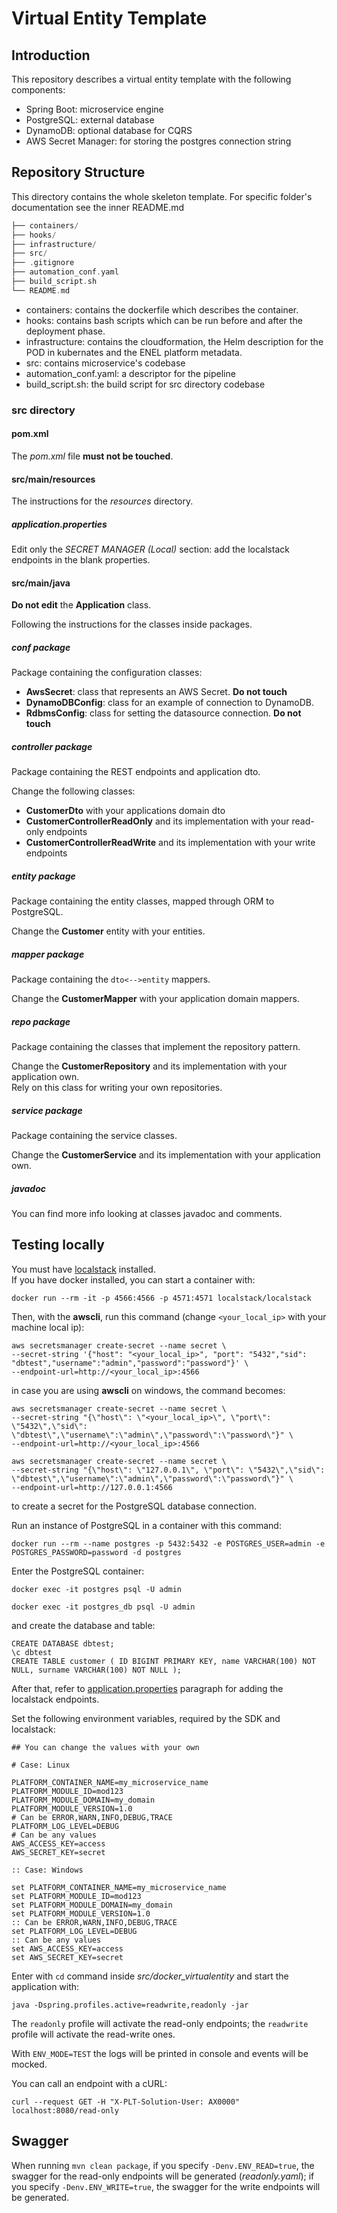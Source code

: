 # Virtual Entity Template

## Introduction

This repository describes a virtual entity template with the following components:
* Spring Boot: microservice engine
* PostgreSQL: external database 
* DynamoDB: optional database for CQRS
* AWS Secret Manager: for storing the postgres connection string

## Repository Structure

This directory contains the whole skeleton template. For specific folder's documentation see the inner README.md 

~~~c
├── containers/
├── hooks/
├── infrastructure/
├── src/
├── .gitignore
├── automation_conf.yaml
├── build_script.sh
└── README.md
~~~

* containers: contains the dockerfile which describes the container.
* hooks: contains bash scripts which can be run before and after the deployment phase.
* infrastructure: contains the cloudformation, the Helm description for the POD in kubernates and the ENEL platform metadata.
* src: contains microservice's codebase
* automation_conf.yaml: a descriptor for the pipeline
* build_script.sh: the build script for src directory codebase 

### src directory

#### pom.xml

The *pom.xml* file **must not be touched**.

#### src/main/resources

The instructions for the *resources* directory.

##### application.properties

Edit only the *SECRET MANAGER (Local)* section: add the localstack endpoints in the blank properties.

#### src/main/java

**Do not edit** the **Application** class.

Following the instructions for the classes inside packages.

##### conf package

Package containing the configuration classes:

* **AwsSecret**: class that represents an AWS Secret. **Do not touch**
* **DynamoDBConfig**: class for an example of connection to DynamoDB.
* **RdbmsConfig**: class for setting the datasource connection. **Do not touch**
  
##### controller package

Package containing the REST endpoints and application dto.

Change the following classes:

* **CustomerDto** with your applications domain dto
* **CustomerControllerReadOnly** and its implementation with your read-only endpoints
* **CustomerControllerReadWrite** and its implementation with your write endpoints

##### entity package

Package containing the entity classes, mapped through ORM to PostgreSQL.

Change the **Customer** entity with your entities.

##### mapper package

Package containing the `dto<-->entity` mappers.

Change the **CustomerMapper** with your application domain mappers.

##### repo package

Package containing the classes that implement the repository pattern.

Change the **CustomerRepository** and its implementation with your application own.\
Rely on this class for writing your own repositories.

##### service package

Package containing the service classes.

Change the **CustomerService** and its implementation with your application own.


##### javadoc

You can find more info looking at classes javadoc and comments.

## Testing locally

You must have [localstack](https://github.com/localstack/localstack) installed.\
If you have docker installed, you can start a container with:

```shell
docker run --rm -it -p 4566:4566 -p 4571:4571 localstack/localstack
```

Then, with the **awscli**, run this command (change `<your_local_ip>` with your machine local ip):

```shell
aws secretsmanager create-secret --name secret \
--secret-string '{"host": "<your_local_ip>", "port": "5432","sid": "dbtest","username":"admin","password":"password"}' \
--endpoint-url=http://<your_local_ip>:4566
```


in case you are using **awscli** on windows, the command becomes:

```shell
aws secretsmanager create-secret --name secret \
--secret-string "{\"host\": \"<your_local_ip>\", \"port\": \"5432\",\"sid\": \"dbtest\",\"username\":\"admin\",\"password\":\"password\"}" \
--endpoint-url=http://<your_local_ip>:4566
```
```shell
aws secretsmanager create-secret --name secret \
--secret-string "{\"host\": \"127.0.0.1\", \"port\": \"5432\",\"sid\": \"dbtest\",\"username\":\"admin\",\"password\":\"password\"}" \
--endpoint-url=http://127.0.0.1:4566
```

to create a secret for the PostgreSQL database connection.

Run an instance of PostgreSQL in a container with this command:

```shell
docker run --rm --name postgres -p 5432:5432 -e POSTGRES_USER=admin -e POSTGRES_PASSWORD=password -d postgres
```

Enter the PostgreSQL container:

```shell
docker exec -it postgres psql -U admin
```

```shell
docker exec -it postgres_db psql -U admin
```

and create the database and table:

```shell
CREATE DATABASE dbtest;
\c dbtest
CREATE TABLE customer ( ID BIGINT PRIMARY KEY, name VARCHAR(100) NOT NULL, surname VARCHAR(100) NOT NULL );
```

After that, refer to [application.properties](#applicationproperties) paragraph for adding the localstack endpoints.

Set the following environment variables, required by the SDK and localstack:

```shell
## You can change the values with your own

# Case: Linux

PLATFORM_CONTAINER_NAME=my_microservice_name
PLATFORM_MODULE_ID=mod123
PLATFORM_MODULE_DOMAIN=my_domain
PLATFORM_MODULE_VERSION=1.0
# Can be ERROR,WARN,INFO,DEBUG,TRACE
PLATFORM_LOG_LEVEL=DEBUG
# Can be any values
AWS_ACCESS_KEY=access
AWS_SECRET_KEY=secret

:: Case: Windows

set PLATFORM_CONTAINER_NAME=my_microservice_name
set PLATFORM_MODULE_ID=mod123
set PLATFORM_MODULE_DOMAIN=my_domain
set PLATFORM_MODULE_VERSION=1.0
:: Can be ERROR,WARN,INFO,DEBUG,TRACE
set PLATFORM_LOG_LEVEL=DEBUG
:: Can be any values
set AWS_ACCESS_KEY=access
set AWS_SECRET_KEY=secret
```

Enter with `cd` command inside *src/docker_virtualentity* and start the application with:

```shell
java -Dspring.profiles.active=readwrite,readonly -jar
```

The `readonly` profile will activate the read-only endpoints; the `readwrite` profile will activate the read-write ones.

With `ENV_MODE=TEST` the logs will be printed in console and events will be mocked.

You can call an endpoint with a cURL:

```shell
curl --request GET -H "X-PLT-Solution-User: AX0000" localhost:8080/read-only
```

## Swagger

When running `mvn clean package`, if you specify `-Denv.ENV_READ=true`, the swagger for the read-only
endpoints will be generated (*readonly.yaml*); if you specify `-Denv.ENV_WRITE=true`, the swagger for the write endpoints will
be generated.
